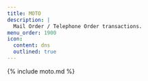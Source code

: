 ```yaml
---
title: MOTO
description: |
  Mail Order / Telephone Order transactions.
menu_order: 1900
icon:
  content: dns
  outlined: true
---
```


{% include moto.md %}
